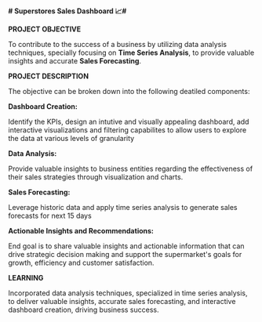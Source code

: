 **# Superstores Sales Dashboard 📈#**

**PROJECT OBJECTIVE**

To contribute to the success of a business by utilizing data analysis techniques, specially focusing on **Time Series Analysis**, to provide valuable insights and accurate **Sales Forecasting**.

**PROJECT DESCRIPTION**

The objective can be broken down into the following deatiled components:

**Dashboard Creation:**

  Identify the KPIs, design an intutive and visually appealing dashboard, add interactive visualizations and filtering capabilites to allow users to explore the data at various levels of granularity

**Data Analysis:**

  Provide valuable insights to business entities regarding the effectiveness of their sales strategies through visualization and charts.

**Sales Forecasting:**

  Leverage historic data and apply time series analysis to generate sales forecasts for next 15 days

**Actionable Insights and Recommendations:**

  End goal is to share valuable insights and actionable information that can drive strategic decision making and support the supermarket's goals for growth, efficiency and customer satisfaction.

**LEARNING**

Incorporated data analysis techniques, specialized in time series analysis, to deliver valuable insights, accurate sales forecasting, and interactive dashboard creation, driving business success.
